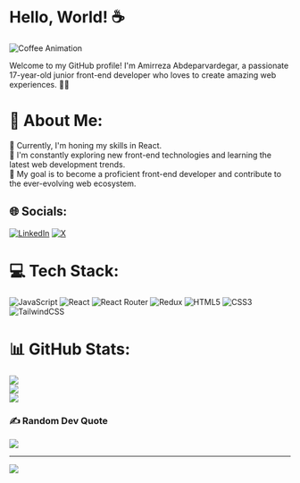 # Hello, World! ☕️

![Coffee Animation](coffee-animation.gif)

Welcome to my GitHub profile! I'm Amirreza Abdeparvardegar, a passionate 17-year-old junior front-end developer who loves to create amazing web experiences. 👨‍💻

# 💫 About Me:
🌱 Currently, I'm honing my skills in React.<br>🔭 I'm constantly exploring new front-end technologies and learning the latest web development trends.<br>🚀 My goal is to become a proficient front-end developer and contribute to the ever-evolving web ecosystem.


## 🌐 Socials:
[![LinkedIn](https://img.shields.io/badge/LinkedIn-%230077B5.svg?logo=linkedin&logoColor=white)](https://linkedin.com/in/Amirreza-Abdeparvardegar) [![X](https://img.shields.io/badge/X-black.svg?logo=X&logoColor=white)](https://x.com/AmirrezaAPP) 

# 💻 Tech Stack:
![JavaScript](https://img.shields.io/badge/javascript-%23323330.svg?style=for-the-badge&logo=javascript&logoColor=%23F7DF1E) ![React](https://img.shields.io/badge/react-%2320232a.svg?style=for-the-badge&logo=react&logoColor=%2361DAFB) ![React Router](https://img.shields.io/badge/React_Router-CA4245?style=for-the-badge&logo=react-router&logoColor=white) ![Redux](https://img.shields.io/badge/redux-%23593d88.svg?style=for-the-badge&logo=redux&logoColor=white) ![HTML5](https://img.shields.io/badge/html5-%23E34F26.svg?style=for-the-badge&logo=html5&logoColor=white) ![CSS3](https://img.shields.io/badge/css3-%231572B6.svg?style=for-the-badge&logo=css3&logoColor=white) ![TailwindCSS](https://img.shields.io/badge/tailwindcss-%2338B2AC.svg?style=for-the-badge&logo=tailwind-css&logoColor=white)
# 📊 GitHub Stats:
![](https://github-readme-stats.vercel.app/api?username=amirrezaaptech&theme=dark&hide_border=false&include_all_commits=true&count_private=true)<br/>
![](https://github-readme-streak-stats.herokuapp.com/?user=amirrezaaptech&theme=dark&hide_border=false)<br/>
![](https://github-readme-stats.vercel.app/api/top-langs/?username=amirrezaaptech&theme=dark&hide_border=false&include_all_commits=true&count_private=true&layout=compact)

### ✍️ Random Dev Quote
![](https://quotes-github-readme.vercel.app/api?type=horizontal&theme=gruvbox)

---
[![](https://visitcount.itsvg.in/api?id=amirrezaaptech&icon=0&color=3)](https://visitcount.itsvg.in)

<!-- Proudly created with GPRM ( https://gprm.itsvg.in ) -->
